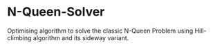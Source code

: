 # N-Queen-Solver
Optimising algorithm to solve the classic N-Queen Problem using Hill-climbing algorithm and  its sideway variant.

